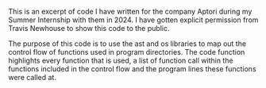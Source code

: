 This is an excerpt of code I have written for the company Aptori during my Summer Internship with them in 2024. I have gotten explicit permission from Travis Newhouse to show this code to the public.

The purpose of this code is to use the ast and os libraries to map out the control flow of functions used in program directories. The code function highlights every function that is used, a list of function call within the functions included in the control flow and the program lines these functions were called at. 
